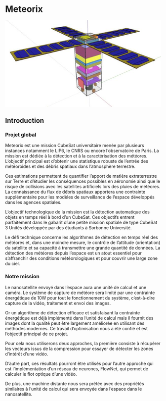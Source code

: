 # Meteorix

![Nanosat](figure0.png) 

## Introduction

### Projet global

Meteorix est une mission CubeSat universitaire menée par plusieurs instances notamment le LIP6, le CNRS ou encore l’observatoire de Paris. La mission est dédiée à la détection et à la caractérisation des météores. L’objectif principal est d’obtenir une statistique robuste de l’entrée des météoroides et des débris spatiaux dans l’atmosphère terrestre.

Ces estimations permettent de quantifier l’apport de matière extraterrestre sur Terre et d’étudier les conséquences possibles en aéronomie ainsi que le risque de collisions avec les satellites artificiels lors des pluies de météores. La connaissance du flux de débris spatiaux apportera une contrainte supplémentaire pour les modèles de surveillance de l’espace développés dans les agences spatiales.

L’objectif technologique de la mission est la détection automatique des objets en temps réel à bord d’un CubeSat. Ces objectifs entrent parfaitement dans le gabarit d’une petite mission spatiale de type CubeSat 3 Unités développée par des étudiants à Sorbonne Université.

Le défi technique concerne les algorithmes de détection en temps réel des météores et, dans une moindre mesure, le contrôle de l’attitude (orientation) du satellite et sa capacité à transmettre une grande quantité de données. La détection des météores depuis l’espace est un atout essentiel pour s’affranchir des conditions météorologiques et pour couvrir une large zone du ciel.

### Notre mission

Le nanosatellite envoyé dans l’espace aura une unité de calcul et une caméra. Le système de capture de météore sera limité par une contrainte énergétique de 10W pour tout le fonctionnement du système, c’est-à-dire capture de la vidéo, traitement et envoi des images.

Or un algorithme de détection efficace et satisfaisant la contrainte énergétique est déjà implémenté dans l’unité de calcul mais il fournit des images dont la qualité peut être largement améliorée en utilisant des méthodes modernes. Ce travail d’optimisation nous a été confié et est l’objectif principal de ce projet.

Pour cela nous utiliserons deux approches, la première consiste à récupérer les vecteurs issus de la compression pour essayer de détecter les zones d’intérêt d’une vidéo.

D’autre part, ces résultats pourront être utilisés pour l’autre approche qui est l’implémentation d’un réseau de neurones, FlowNet, qui permet de calculer le flot optique d’une vidéo.

De plus, une machine distante nous sera prêtée avec des propriétés similaires à l’unité de calcul qui sera envoyée dans l’espace dans le nanosatellite.